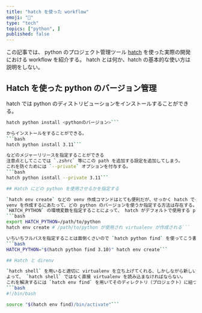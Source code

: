 ```yaml
---
title: "hatch を使った workflow"
emoji: "🥚"
type: "tech"
topics: ["python", ]
published: false
---
```



この記事では、 python のプロジェクト管理ツール [hatch](https://github.com/pypa/hatch) を使った実際の開発における workflow を紹介する。
hatch とは何か、hatch の基本的な使い方は説明をしない。

## Hatch を使った python のバージョン管理

hatch では python のディストリビューションをインストールすることができる。
```bash
hatch python install <pythonのバージョン>```

からインストールをすることができる。
```bash
hatch python install 3.11```

などのメジャーリリースを指定することができる
注意点としてここでは `.zshrc` 等にこの path を追加する設定を追加してしまう。
これを防ぐためには `--private` オプションを付与する。
```bash
hatch python isntall --private 3.11```

## Hatch にどの python を使用させるかを指定する

`hatch env create` などの venv 作成コマンドはとても便利だが、せっかく hatch でインストールした python のディストリビューションがあるのにそれを使わなかったらもったいない。
venv を作成するにあたって、どの python のバージョンを使うか指定する方法は存在する。
`HATCH_PYTHON` の環境変数を指定することによって、 hatch がデフォルトで使用する python のパスを設定することができる。
```bash
export HATCH_PYTHON=/path/to/python
hatch env create # /path/to/python が使用され virtualenv が作成される```

いちいちフルパスを指定することは面倒くさいので `hatch python find` を使ってこう書ける
```bash
HATCH_PYTHON="$(hatch python find 3.10)" hatch env create```

## Hatch と direnv

`hatch shell` を用いると適切に virtualenv を立ち上げてくれる、しかしながら新しいシェルを立ち上げてしまうために。 `.envrc` にこれを直接記述をしてしまうと適切に direnv が処理をできない。
よって、 `hatch shell` ではなく直接 virtualenv を読み込まなければならない。
これを解決するには `hatch env find` を用いてそのディレクトリ（プロジェクト）に紐づいた path を取得することで実現できる。
```bash
#!/bin/bash

source "$(hatch env find)/bin/activate"```



